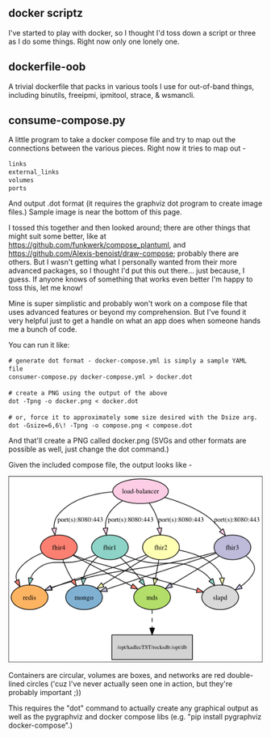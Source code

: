 docker scriptz
--

I've started to play with docker, so I thought I'd toss down a script or
three as I do some things. Right now only one lonely one.

dockerfile-oob
--

A trivial dockerfile that packs in various tools I use for out-of-band
things, including binutils, freeipmi, ipmitool, strace, & wsmancli.


consume-compose.py
--

A little program to take a docker compose file and try to map out
the connections between the various pieces. Right now it tries to
map out -

    links
    external_links
    volumes
    ports

And output .dot format (it requires the graphviz dot program to create
image files.) Sample image is near the bottom of this page.

I tossed this together and then looked around; there are other things
that might suit some better, like at https://github.com/funkwerk/compose_plantuml,
and https://github.com/Alexis-benoist/draw-compose; probably there
are others. But I wasn't getting what I personally wanted from their
more advanced packages, so I thought I'd put this out there... just
because, I guess. If anyone knows of something that works even better
I'm happy to toss this, let me know!


Mine is super simplistic and probably won't work on a compose file
that uses advanced features or beyond my comprehension. But I've
found it very helpful just to get a handle on what an app does when
someone hands me a bunch of code.

You can run it like:

    # generate dot format - docker-compose.yml is simply a sample YAML file
    consumer-compose.py docker-compose.yml > docker.dot
    
    # create a PNG using the output of the above
    dot -Tpng -o docker.png < docker.dot

    # or, force it to approximately some size desired with the Dsize arg.
    dot -Gsize=6,6\! -Tpng -o compose.png < compose.dot

And that'll create a PNG called docker.png (SVGs and other formats
are possible as well, just change the dot command.)

Given the included compose file, the output looks like -

![visualizing compose](compose.png)

Containers are circular, volumes are boxes, and networks are red
double-lined circles ('cuz I've never actually seen one in action,
but they're probably important ;))

This requires the "dot" command to actually create any graphical
output as well as the pygraphviz and docker compose libs (e.g. "pip
install pygraphviz docker-compose".)


